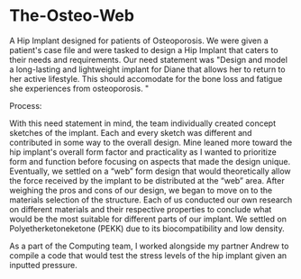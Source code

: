# The-Osteo-Web
A Hip Implant designed for patients of Osteoporosis. 
We were given a patient's case file and were tasked to design a Hip Implant that caters to their needs and requirements. 
Our need statement was "Design and model a long-lasting and lightweight implant for Diane that allows her to return to her active lifestyle. This should accomodate for the bone loss and fatigue she experiences from osteoporosis. "

Process:

With this need statement in mind, the team individually created concept sketches of the implant. Each and every sketch was different and contributed in some way to the overall design. Mine leaned more toward the hip implant's overall form factor and practicality as I wanted to prioritize form and function before focusing on aspects that made the design unique. Eventually, we settled on a “web” form design that would theoretically allow the force received by the implant to be distributed at the “web” area.
After weighing the pros and cons of our design, we began to move on to the materials selection of the structure. Each of us conducted our own research on different materials and their respective properties to conclude what would be the most suitable for different parts of our implant. We settled on Polyetherketoneketone (PEKK) due to its biocompatibility and low density.

As a part of the Computing team, I worked alongside my partner Andrew to compile a code that would test the stress levels of the hip implant given an inputted pressure.
